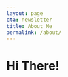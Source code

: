 ```yaml
---
layout: page
cta: newsletter
title: About Me
permalink: /about/
---
```


# Hi There!

<!--My name is Barry and I'm from NYC. I'm the [Director of Technical Product at DoSomething.org](https://www.linkedin.com/in/bazclark) where I serve as the chief unblocker within our engineering team.

![DoSomething.org Tech Team - End of 2013]({{ site.imagesurl }}/DoSomething-Tech-Team.jpg "DoSomething.org Tech Team - End of 2013")

I love building things, but more than anything I enjoy helping other developers do what they love: writing code. If you're just starting out as a web developer and are looking to land your first serious web development work, this site is for you.

The best place to start is with [my free newsletter]({{ site.baseurl }}/newsletter/) where I deliver articles twice per month that will help you get hired as a web developer.

## My Recent Projects

[**Jekyll Now**](http://github.com/barryclark/jekyll-now)  
Create a Jekyll blog in minutes, without touching the command line.

[**Bashstrap**](http://github.com/barryclark/bashstrap)  
Bootstrap for your terminal. A quick way to spruce up OSX terminal. It cuts out the fluff, adds in timesaving features, and provides a solid foundation for customizing your terminal style. 

[**Get Hired as a Web Developer**]({{ site.baseurl }}/newsletter/)  
That's this blog aiming to help you get hired as a web developer. You can sign up to my newsletter below.

## 6 Random Facts About Me

1. I keep a running list of [things I want to do before I die]({{ site.baseurl }}/about/bucket-list/).
2. I used to be a Professional Poker Player and once turned a single $10 deposit into $100,000.
3. I occasionally write for [Smashing Magazine](http://www.smashingmagazine.com/author/barryclark/?rel=author).
4. I designed and programmed a number of the gunfights and car chases in Grand Theft Auto 4.
5. I organize [Tech For Good NYC Meetup](http://www.meetup.com/Tech-For-Good-NYC/)—come join!
6. My hometown is Edinburgh, Scotland.

